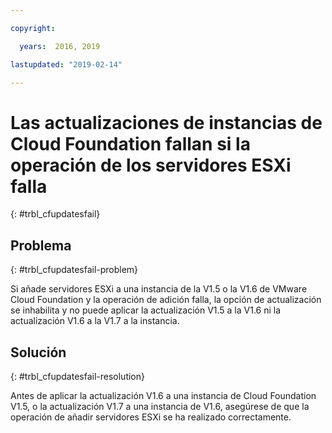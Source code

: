 ```yaml
---

copyright:

  years:  2016, 2019

lastupdated: "2019-02-14"

---
```


# Las actualizaciones de instancias de Cloud Foundation fallan si la operación de los servidores ESXi falla
{: #trbl_cfupdatesfail}

## Problema
{: #trbl_cfupdatesfail-problem}

Si añade servidores ESXi a una instancia de la V1.5 o la V1.6 de VMware Cloud Foundation y la operación de adición falla, la opción de actualización se inhabilita y no puede aplicar la actualización V1.5 a la V1.6 ni la actualización V1.6 a la V1.7 a la instancia.

## Solución
{: #trbl_cfupdatesfail-resolution}

Antes de aplicar la actualización V1.6 a una instancia de Cloud Foundation V1.5, o la actualización V1.7 a una instancia de V1.6, asegúrese de que la operación de añadir servidores ESXi se ha realizado correctamente.
